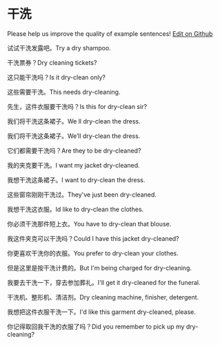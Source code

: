 # 干洗

Please help us improve the quality of example sentences! [Edit on Github](https://github.com/jiyushe/jiyu-example-sentence-source/blob/main/chinese/ganxi.md)

<p><span class="chinese">试试干洗发露吧。</span><span class="english">Try a dry shampoo.</span></p>

<p><span class="chinese">干洗票券？</span><span class="english">Dry cleaning tickets?</span></p>

<p><span class="chinese">这只能干洗吗？</span><span class="english">Is it dry-clean only?</span></p>

<p><span class="chinese">这些需要干洗。</span><span class="english">This needs dry-cleaning.</span></p>

<p><span class="chinese">先生，这件衣服要干洗吗？</span><span class="english">Is this for dry-clean sir?</span></p>

<p><span class="chinese">我们将干洗这条裙子。</span><span class="english">We ll dry-clean the dress.</span></p>

<p><span class="chinese">我们将干洗这条裙子。</span><span class="english">We’ll dry-clean the dress.</span></p>

<p><span class="chinese">它们都需要干洗吗？</span><span class="english">Are they to be dry-cleaned?</span></p>

<p><span class="chinese">我的夹克要干洗。</span><span class="english">I want my jacket dry-cleaned.</span></p>

<p><span class="chinese">我想干洗这条裙子。</span><span class="english">I want to dry-clean the dress.</span></p>

<p><span class="chinese">这些窗帘刚刚干洗过。</span><span class="english">They've just been dry-cleaned.</span></p>

<p><span class="chinese">我想干洗这衣服。</span><span class="english">Id like to dry-clean the clothes.</span></p>

<p><span class="chinese">你必须干洗那件短上衣。</span><span class="english">You have to dry-clean that blouse.</span></p>

<p><span class="chinese">我这件夹克可以干洗吗？</span><span class="english">Could I have this jacket dry-cleaned?</span></p>

<p><span class="chinese">你更喜欢干洗你的衣服。</span><span class="english">You prefer to dry-clean your clothes.</span></p>

<p><span class="chinese">但是这里是按干洗计费的。</span><span class="english">But I'm being charged for dry-cleaning.</span></p>

<p><span class="chinese">我要去干洗一下，穿去参加葬礼。</span><span class="english">I'll get it dry-cleaned for the funeral.</span></p>

<p><span class="chinese">干洗机、整形机、清洁剂。</span><span class="english">Dry cleaning machine, finisher, detergent.</span></p>

<p><span class="chinese">我想把这件衣服干洗一下。</span><span class="english">I'd like this garment dry-cleaned, please.</span></p>

<p><span class="chinese">你记得取回我干洗的衣服了吗？</span><span class="english">Did you remember to pick up my dry-cleaning?</span></p>

